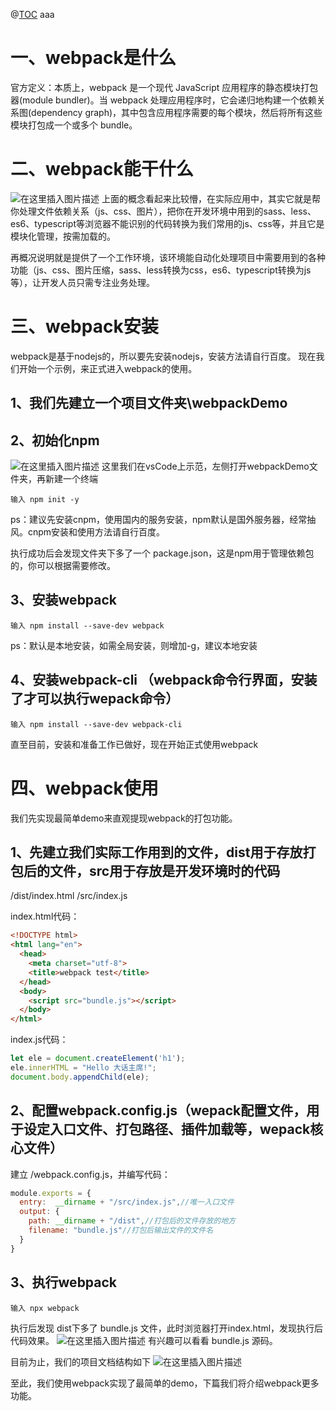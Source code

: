 @[TOC](webpack学习和使用一)
aaa
# 一、webpack是什么
官方定义：本质上，webpack 是一个现代 JavaScript 应用程序的静态模块打包器(module bundler)。当 webpack 处理应用程序时，它会递归地构建一个依赖关系图(dependency graph)，其中包含应用程序需要的每个模块，然后将所有这些模块打包成一个或多个 bundle。

# 二、webpack能干什么
![在这里插入图片描述](https://img-blog.csdnimg.cn/20190829103414516.png?x-oss-process=image/watermark,type_ZmFuZ3poZW5naGVpdGk,shadow_10,text_aHR0cHM6Ly9ibG9nLmNzZG4ubmV0L2lhbWx1amluZ3Rhbw==,size_16,color_FFFFFF,t_70)
上面的概念看起来比较懵，在实际应用中，其实它就是帮你处理文件依赖关系（js、css、图片），把你在开发环境中用到的sass、less、es6、typescript等浏览器不能识别的代码转换为我们常用的js、css等，并且它是模块化管理，按需加载的。

再概况说明就是提供了一个工作环境，该环境能自动化处理项目中需要用到的各种功能（js、css、图片压缩，sass、less转换为css，es6、typescript转换为js等），让开发人员只需专注业务处理。

# 三、webpack安装
webpack是基于nodejs的，所以要先安装nodejs，安装方法请自行百度。
现在我们开始一个示例，来正式进入webpack的使用。

## 1、我们先建立一个项目文件夹\webpackDemo
## 2、初始化npm
![在这里插入图片描述](https://img-blog.csdnimg.cn/20190829103438407.png?x-oss-process=image/watermark,type_ZmFuZ3poZW5naGVpdGk,shadow_10,text_aHR0cHM6Ly9ibG9nLmNzZG4ubmV0L2lhbWx1amluZ3Rhbw==,size_16,color_FFFFFF,t_70)
这里我们在vsCode上示范，左侧打开webpackDemo文件夹，再新建一个终端

    输入 npm init -y

ps：建议先安装cnpm，使用国内的服务安装，npm默认是国外服务器，经常抽风。cnpm安装和使用方法请自行百度。

执行成功后会发现文件夹下多了一个 package.json，这是npm用于管理依赖包的，你可以根据需要修改。
## 3、安装webpack
    输入 npm install --save-dev webpack

ps：默认是本地安装，如需全局安装，则增加-g，建议本地安装
## 4、安装webpack-cli （webpack命令行界面，安装了才可以执行wepack命令）

    输入 npm install --save-dev webpack-cli

直至目前，安装和准备工作已做好，现在开始正式使用webpack

# 四、webpack使用
我们先实现最简单demo来直观提现webpack的打包功能。
## 1、先建立我们实际工作用到的文件，dist用于存放打包后的文件，src用于存放是开发环境时的代码
/dist/index.html
/src/index.js

index.html代码：

```html
<!DOCTYPE html>
<html lang="en">
  <head>
    <meta charset="utf-8">
    <title>webpack test</title>
  </head>
  <body>
    <script src="bundle.js"></script>
  </body>
</html>
```

index.js代码：

```js
let ele = document.createElement('h1');
ele.innerHTML = "Hello 大话主席!";
document.body.appendChild(ele);
```

## 2、配置webpack.config.js（wepack配置文件，用于设定入口文件、打包路径、插件加载等，wepack核心文件）
建立 /webpack.config.js，并编写代码：

```js
module.exports = {
  entry:  __dirname + "/src/index.js",//唯一入口文件
  output: {
    path: __dirname + "/dist",//打包后的文件存放的地方
    filename: "bundle.js"//打包后输出文件的文件名
  }
}
```

## 3、执行webpack

    输入 npx webpack

执行后发现 dist下多了 bundle.js 文件，此时浏览器打开index.html，发现执行后代码效果。
![在这里插入图片描述](https://img-blog.csdnimg.cn/20190829103725350.png?x-oss-process=image/watermark,type_ZmFuZ3poZW5naGVpdGk,shadow_10,text_aHR0cHM6Ly9ibG9nLmNzZG4ubmV0L2lhbWx1amluZ3Rhbw==,size_16,color_FFFFFF,t_70)
有兴趣可以看看 bundle.js 源码。

目前为止，我们的项目文档结构如下
![在这里插入图片描述](https://img-blog.csdnimg.cn/20190829103813968.png?x-oss-process=image/watermark,type_ZmFuZ3poZW5naGVpdGk,shadow_10,text_aHR0cHM6Ly9ibG9nLmNzZG4ubmV0L2lhbWx1amluZ3Rhbw==,size_16,color_FFFFFF,t_70)

至此，我们使用webpack实现了最简单的demo，下篇我们将介绍webpack更多功能。

